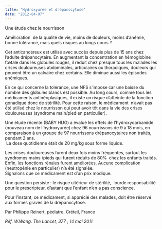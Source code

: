 ```yaml
---
title: "Hydroxyurée et drépanocytose"
date: "2012-04-07"
---
```


Une étude chez le nourrisson

Amélioration  de la qualité de vie, moins de douleurs, moins d’anémie, bonne tolérance, mais quels risques au longs cours ?

Cet anticancéreux est utilisé avec succès depuis plus de 15 ans chez l’adulte drépanocytaire. En augmentant la concentration en hémoglobine fœtale dans les globules rouges, il réduit chez presque tous les malades les crises douloureuses abdominales, articulaires ou thoraciques, douleurs qui peuvent être un calvaire chez certains. Elle diminue aussi les épisodes anémiques.

En ce qui concerne la tolérance, une NFS s’impose car une baisse du nombre des globules blancs est possible. Au long cours, comme tous les médicaments antinéoplasiques, il existe un risque d’atteinte de la fonction gonadique donc de stérilité. Pour cette raison, le médicament  n’avait pas été utilisé chez le nourrisson qui peut avoir tôt dans la vie des crises douloureuses (syndrome main/pied en particulier).

Une étude récente (BABY HUG) a évalué les effets de l’hydroxycarbamide (nouveau nom de l’hydroxyurée) chez 96 nourrissons de 9 à 18 mois, en comparaison à un groupe de 97 nourrissons drépanocytaires non traités, pendant 2 ans.   
 La dose quotidienne était de 20 mg/kg sous forme liquide.

Les crises douloureuses furent deux fois moins fréquentes, surtout les syndromes mains /pieds qui furent réduits de 80%  chez les enfants traités. Enfin, les fonctions rénales furent améliorées. Aucune complication (neutropénie en particulier) n’a été signalée.  
Signalons que ce médicament est d’un prix modique.

Une question persiste : le risque ultérieur de stérilité,  lourde responsabilité pour le prescripteur, d’autant que l’enfant n’en a pas conscience.

Pour l’instant, ce médicament, si apprécié des malades, doit être réservé aux formes graves de la drépanocytose.

Par Philippe Reinert, pédiatre, Créteil, France

_Réf. W.Wang. The Lancet, 377 ; 14 mai 2011_